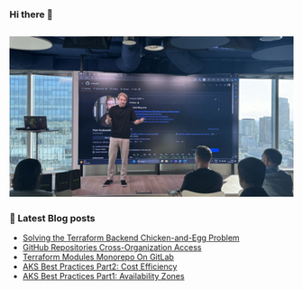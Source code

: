 ### Hi there 👋

![me at 16th birthday of WGUiSW community group meetup](https://github.com/krukowskid/krukowskid/blob/main/images/about-me.jpg)
---
### 📖 Latest Blog posts
<!-- CLOUDCHRONICLES:START -->
- [Solving the Terraform Backend Chicken-and-Egg Problem](https://cloudchronicles.blog/blog/Solving-the-Terraform-Backend-Chicken-and-Egg-Problem/)
- [GitHub Repositories Cross-Organization Access](https://cloudchronicles.blog/blog/GitHub-Cross-Organization-Repository-Access/)
- [Terraform Modules Monorepo On GitLab](https://cloudchronicles.blog/blog/Terraform-Modules-Monorepo-On-GitLab/)
- [AKS Best Practices Part2: Cost Efficiency](https://cloudchronicles.blog/blog/AKS-Best-Practices-Part2-Cost-Efficiency/)
- [AKS Best Practices Part1: Availability Zones](https://cloudchronicles.blog/blog/AKS-Best-Practices-Part1-Availability-Zones/)
<!-- CLOUDCHRONICLES:END -->
